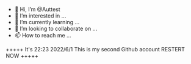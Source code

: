 - 👋 Hi, I’m @Auttest
- 👀 I’m interested in ...
- 🌱 I’m currently learning ...
- 💞️ I’m looking to collaborate on ...
- 📫 How to reach me ...

<!---
Auttest/Auttest is a ✨ special ✨ repository because its `README.md` (this file) appears on your GitHub profile.
You can click the Preview link to take a look at your changes.
--->


+++++
It's 22:23 2022/6/1
This is my second Github account
RESTERT NOW
+++++
